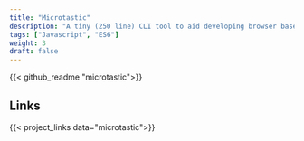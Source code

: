 ```yaml
---
title: "Microtastic"
description: "A tiny (250 line) CLI tool to aid developing browser based applications in pure ES6."
tags: ["Javascript", "ES6"]
weight: 3
draft: false
---
```


{{< github_readme "microtastic">}}

## Links
{{< project_links data="microtastic">}}
